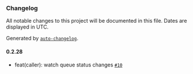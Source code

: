 ### Changelog

All notable changes to this project will be documented in this file. Dates are displayed in UTC.

Generated by [`auto-changelog`](https://github.com/CookPete/auto-changelog).

#### 0.2.28

- feat(caller): watch queue status changes [`#10`](https://github.com/tctien342/comfyui-sdk/pull/10)
